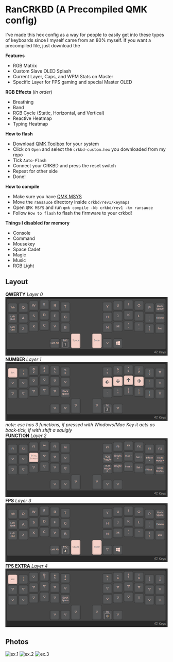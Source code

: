 # RanCRKBD (A Precompiled QMK config)

I've made this hex config as a way for people to easily get into these types of keyboards since I myself came from an 80% myself. If you want a precompiled file, just download the 

**Features**
- RGB Matrix
- Custom Slave OLED Splash
- Current Layer, Caps, and WPM Stats on Master
- Specific Layer for FPS gaming and special Master OLED 

**RGB Effects** (*in order*)
- Breathing
- Band
- RGB Cycle (Static, Horizontal, and Vertical)
- Reactive Heatmap
- Typing Heatmap

**How to flash**
- Download [QMK Toolbox](https://github.com/qmk/qmk_toolbox/releases) for your system
- Click on `Open` and select the `crkbd-custom.hex` you downloaded from my repo
- Tick `Auto-Flash`
- Connect your CRKBD and press the reset switch
- Repeat for other side
- Done!

**How to compile**
- Make sure you have [QMK MSYS](https://msys.qmk.fm/)
- Move the `ransauce` directory inside `crkbd/rev1/keymaps`
- Open `QMK MSYS` and run `qmk compile -kb crkbd/rev1 -km ransauce`
- Follow `How to flash` to flash the firmware to your crkbd!

**Things I disabled for memory**
- Console
- Command
- Mousekey
- Space Cadet
- Magic
- Music
- RGB Light

## Layout
**QWERTY** *Layer 0*<br>
![QWERTY](./src/layer0.png)<br>
**NUMBER** *Layer 1*<br>
![NUMBER](./src/layer1.png)<br>
*note: esc has 3 functions, if pressed with Windows/Mac Key it acts as back-tick, if with shift a squigly*<br>
**FUNCTION** *Layer 2*<br>
![FUNCTION](./src/layer2.png)<br>
**FPS** *Layer 3*<br>
![FPS](./src/layer3.png)<br>
**FPS EXTRA** *Layer 4*<br>
![FPS EXTRA](./src/layer4.png)

## Photos
![ex.1](./src/crkbdex-1.png)
![ex.2](./src/crkbdex-2.png)
![ex.3](./src/crkbdex-3.png)
